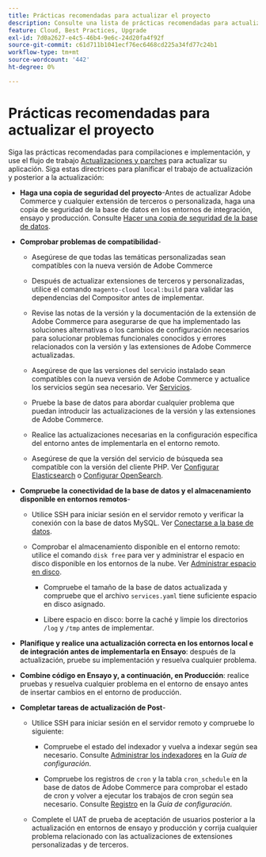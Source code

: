 ```yaml
---
title: Prácticas recomendadas para actualizar el proyecto
description: Consulte una lista de prácticas recomendadas para actualizar los archivos de proyecto.
feature: Cloud, Best Practices, Upgrade
exl-id: 7d0a2627-e4c5-46b4-9e6c-24d20fa4f92f
source-git-commit: c61d711b1041ecf76ec6468cd225a34fd77c24b1
workflow-type: tm+mt
source-wordcount: '442'
ht-degree: 0%

---
```


# Prácticas recomendadas para actualizar el proyecto

Siga las prácticas recomendadas para compilaciones e implementación, y use el flujo de trabajo [Actualizaciones y parches](../development/commerce-version.md) para actualizar su aplicación. Siga estas directrices para planificar el trabajo de actualización y posterior a la actualización:

- **Haga una copia de seguridad del proyecto**-Antes de actualizar Adobe Commerce y cualquier extensión de terceros o personalizada, haga una copia de seguridad de la base de datos en los entornos de integración, ensayo y producción. Consulte [Hacer una copia de seguridad de la base de datos](../development/commerce-version.md#project-backup).

- **Comprobar problemas de compatibilidad**-

   - Asegúrese de que todas las temáticas personalizadas sean compatibles con la nueva versión de Adobe Commerce

   - Después de actualizar extensiones de terceros y personalizadas, utilice el comando `magento-cloud local:build` para validar las dependencias del Compositor antes de implementar.

   - Revise las notas de la versión y la documentación de la extensión de Adobe Commerce para asegurarse de que ha implementado las soluciones alternativas o los cambios de configuración necesarios para solucionar problemas funcionales conocidos y errores relacionados con la versión y las extensiones de Adobe Commerce actualizadas.

   - Asegúrese de que las versiones del servicio instalado sean compatibles con la nueva versión de Adobe Commerce y actualice los servicios según sea necesario. Ver [Servicios](../services/services-yaml.md).

   - Pruebe la base de datos para abordar cualquier problema que puedan introducir las actualizaciones de la versión y las extensiones de Adobe Commerce.

   - Realice las actualizaciones necesarias en la configuración específica del entorno antes de implementarla en el entorno remoto.

   - Asegúrese de que la versión del servicio de búsqueda sea compatible con la versión del cliente PHP. Ver [Configurar Elasticsearch](../services/elasticsearch.md) o [Configurar OpenSearch](../services/opensearch.md).

- **Compruebe la conectividad de la base de datos y el almacenamiento disponible en entornos remotos**-

   - Utilice SSH para iniciar sesión en el servidor remoto y verificar la conexión con la base de datos MySQL. Ver [Conectarse a la base de datos](../services/mysql.md#connect-to-the-database).

   - Comprobar el almacenamiento disponible en el entorno remoto: utilice el comando `disk free` para ver y administrar el espacio en disco disponible en los entornos de la nube. Ver [Administrar espacio en disco](../storage/manage-disk-space.md).

      - Compruebe el tamaño de la base de datos actualizada y compruebe que el archivo `services.yaml` tiene suficiente espacio en disco asignado.

      - Libere espacio en disco: borre la caché y limpie los directorios `/log` y `/tmp` antes de implementar.

- **Planifique y realice una actualización correcta en los entornos local e de integración antes de implementarla en Ensayo**: después de la actualización, pruebe su implementación y resuelva cualquier problema.

- **Combine código en Ensayo y, a continuación, en Producción**: realice pruebas y resuelva cualquier problema en el entorno de ensayo antes de insertar cambios en el entorno de producción.

- **Completar tareas de actualización de Post**-

   - Utilice SSH para iniciar sesión en el servidor remoto y compruebe lo siguiente:

      - Compruebe el estado del indexador y vuelva a indexar según sea necesario. Consulte [Administrar los indexadores](https://experienceleague.adobe.com/docs/commerce-operations/configuration-guide/cli/manage-indexers.html) en la _Guía de configuración_.

      - Compruebe los registros de `cron` y la tabla `cron_schedule` en la base de datos de Adobe Commerce para comprobar el estado de cron y volver a ejecutar los trabajos de cron según sea necesario.
Consulte [Registro](https://experienceleague.adobe.com/docs/commerce-operations/configuration-guide/cli/configure-cron-jobs.html#logging) en la _Guía de configuración_.

   - Complete el UAT de prueba de aceptación de usuarios posterior a la actualización en entornos de ensayo y producción y corrija cualquier problema relacionado con las actualizaciones de extensiones personalizadas y de terceros.
